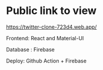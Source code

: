 # Public link to view

https://twitter-clone-723d4.web.app/

Frontend: React and Material-UI

Database : Firebase

Deploy: Github Action + Firebase
